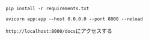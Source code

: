 
```
pip install -r requirements.txt
```

```
uvicorn app:app --host 0.0.0.0 --port 8000 --reload
```

`http://localhost:8000/docs`にアクセスする
